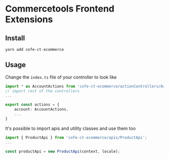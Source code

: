 # Commercetools Frontend Extensions

## Install
```
yarn add cofe-ct-ecommerce
```

## Usage
Change the `index.ts` file of your controller to look like
```ts
import * as AccountActions from 'cofe-ct-ecommerce/actionControllers/AccountController'
// import rest of the controllers
...

export const actions = {
    account: AccountActions,
    ...
}

```

It's possible to import apis and utility classes and use them too
```ts
import { ProductApi } from 'cofe-ct-ecommerce/apis/ProductApi';
...

const productApi = new ProductApi(context, locale);
```